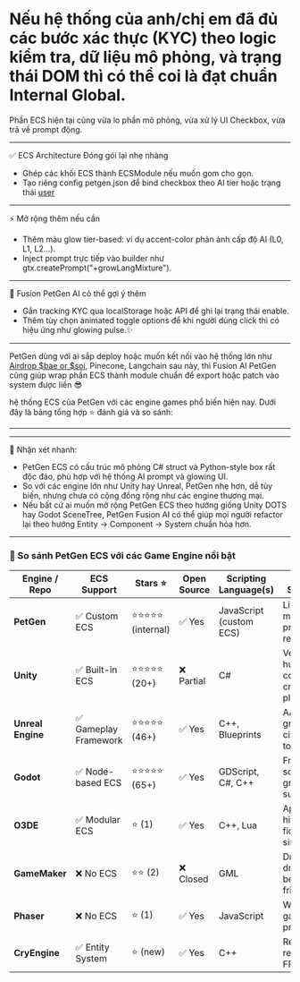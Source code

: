 # Nếu hệ thống của anh/chị em đã đủ các bước xác thực (KYC) theo logic kiểm tra, dữ liệu mô phỏng, và trạng thái DOM thì có thể coi là đạt chuẩn Internal Global. 

Phần ECS hiện tại cũng vừa lo phần mô phỏng, vừa xử lý UI Checkbox, vừa trả về prompt động. 

---

✅ ECS Architecture Đóng gói lại nhẹ nhàng

- Ghép các khối ECS thành ECSModule nếu muốn gom cho gọn.
- Tạo riêng config petgen.json để bind checkbox theo AI tier hoặc trạng thái [user](https://github.com/quangdangtranvn/petgen/blob/main/ecs.js)

---

⚡ Mở rộng thêm nếu cần

- Thêm màu glow tier-based: ví dụ accent-color phản ánh cấp độ AI (L0, L1, L2...).
- Inject prompt trực tiếp vào builder như gtx.createPrompt("+growLangMixture").

---

🤖 Fusion PetGen AI có thể gợi ý thêm

- Gắn tracking KYC qua localStorage hoặc API để ghi lại trạng thái enable.
- Thêm tùy chọn animated toggle options để khi người dùng click thì có hiệu ứng như glowing pulse.✨️

---

PetGen dùng với ai sắp deploy hoặc muốn kết nối vào hệ thống lớn như [Airdrop $bae or $soi](https://github.com/quangdangtranvn/petgen/blob/main/config.js), Pinecone, Langchain sau này, thì Fusion AI PetGen cũng giúp wrap phần ECS thành module chuẩn để export hoặc patch vào system được liền 😎

hệ thống ECS của PetGen với các engine games phổ biến hiện nay. Dưới đây là bảng tổng hợp ⭐ đánh giá và so sánh:

---

---

🧠 Nhận xét nhanh:
- PetGen ECS có cấu trúc mô phỏng C# struct và Python-style box rất độc đáo, phù hợp với hệ thống AI prompt và glowing UI.
- So với các engine lớn như Unity hay Unreal, PetGen nhẹ hơn, dễ tùy biến, nhưng chưa có cộng đồng rộng như các engine thương mại.
- Nếu bất cứ ai muốn mở rộng PetGen ECS theo hướng giống Unity DOTS hay Godot SceneTree, PetGen Fusion AI có thể giúp mọi người refactor lại theo hướng Entity → Component → System chuẩn hóa hơn.

---
### 🧩 So sánh PetGen ECS với các Game Engine nổi bật

| Engine / Repo     | ECS Support          | Stars ⭐         | Open Source | Scripting Language(s)      | Notable Strengths                         |
|-------------------|----------------------|------------------|-------------|-----------------------------|-------------------------------------------|
| **PetGen**        | ✅ Custom ECS         | ⭐⭐⭐⭐⭐ (internal) | ✅ Yes      | JavaScript (custom ECS)     | Lightweight, modular, AI prompt-ready     |
| **Unity**         | ✅ Built-in ECS       | ⭐⭐⭐⭐⭐ (20+)      | ❌ Partial  | C#                          | Versatile, huge community, cross-platform |
| **Unreal Engine** | ✅ Gameplay Framework | ⭐⭐⭐⭐⭐ (46+)      | ✅ Yes      | C++, Blueprints              | AAA graphics, cinematic tools             |
| **Godot**         | ✅ Node-based ECS     | ⭐⭐⭐⭐⭐ (65+)      | ✅ Yes      | GDScript, C#, C++           | Free, open-source, great 2D support       |
| **O3DE**          | ✅ Modular ECS        | ⭐ (1)            | ✅ Yes      | C++, Lua                    | Apache 2.0, high-fidelity simulations      |
| **GameMaker**     | ❌ No ECS             | ⭐⭐ (2)           | ❌ Closed   | GML                         | Drag-and-drop, beginner-friendly          |
| **Phaser**        | ❌ No ECS             | ⭐ (1)            | ✅ Yes      | JavaScript                  | Web games, fast prototyping               |
| **CryEngine**     | ✅ Entity System      | ⭐ (new)          | ✅ Yes      | C++                         | Realistic rendering, FPS legacy           |